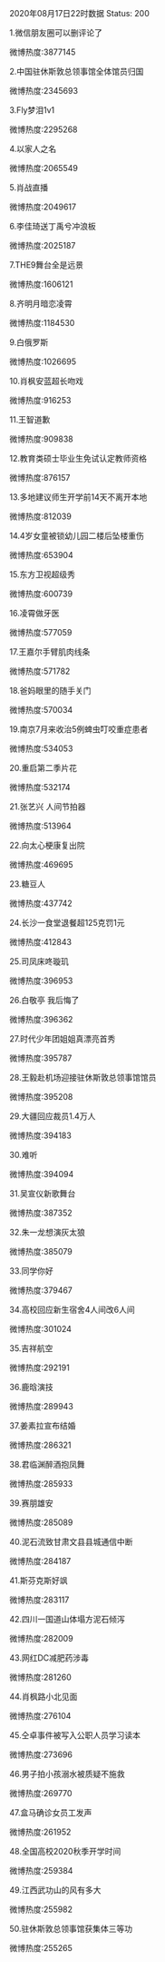 2020年08月17日22时数据
Status: 200

1.微信朋友圈可以删评论了

微博热度:3877145

2.中国驻休斯敦总领事馆全体馆员归国

微博热度:2345693

3.Fly梦泪1v1

微博热度:2295268

4.以家人之名

微博热度:2065549

5.肖战直播

微博热度:2049617

6.李佳琦送丁禹兮冲浪板

微博热度:2025187

7.THE9舞台全是远景

微博热度:1606121

8.齐明月暗恋凌霄

微博热度:1184530

9.白俄罗斯

微博热度:1026695

10.肖枫安蓝超长吻戏

微博热度:916253

11.王智道歉

微博热度:909838

12.教育类硕士毕业生免试认定教师资格

微博热度:876157

13.多地建议师生开学前14天不离开本地

微博热度:812039

14.4岁女童被锁幼儿园二楼后坠楼重伤

微博热度:653904

15.东方卫视超级秀

微博热度:600739

16.凌霄做牙医

微博热度:577059

17.王嘉尔手臂肌肉线条

微博热度:571782

18.爸妈眼里的随手关门

微博热度:570034

19.南京7月来收治5例蜱虫叮咬重症患者

微博热度:534053

20.重启第二季片花

微博热度:532174

21.张艺兴 人间节拍器

微博热度:513964

22.向太心梗康复出院

微博热度:469695

23.糖豆人

微博热度:437742

24.长沙一食堂退餐超125克罚1元

微博热度:412843

25.司凤床咚璇玑

微博热度:396953

26.白敬亭 我后悔了

微博热度:396362

27.时代少年团姐姐真漂亮首秀

微博热度:395787

28.王毅赴机场迎接驻休斯敦总领事馆馆员

微博热度:395208

29.大疆回应裁员1.4万人

微博热度:394183

30.难听

微博热度:394094

31.吴宣仪新歌舞台

微博热度:387352

32.朱一龙想演灰太狼

微博热度:385079

33.同学你好

微博热度:379467

34.高校回应新生宿舍4人间改6人间

微博热度:301024

35.吉祥航空

微博热度:292191

36.鹿晗演技

微博热度:289943

37.姜素拉宣布结婚

微博热度:286321

38.君临渊醉酒抱凤舞

微博热度:285933

39.赛朋雄安

微博热度:285089

40.泥石流致甘肃文县县城通信中断

微博热度:284187

41.斯芬克斯好飒

微博热度:283117

42.四川一国道山体塌方泥石倾泻

微博热度:282009

43.网红DC减肥药涉毒

微博热度:281260

44.肖枫路小北见面

微博热度:276104

45.仝卓事件被写入公职人员学习读本

微博热度:273696

46.男子拍小孩溺水被质疑不施救

微博热度:269770

47.盒马确诊女员工发声

微博热度:261952

48.全国高校2020秋季开学时间

微博热度:259384

49.江西武功山的风有多大

微博热度:255982

50.驻休斯敦总领事馆获集体三等功

微博热度:255265

